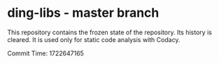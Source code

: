 # ding-libs - master branch

This repository contains the frozen state of the repository.
Its history is cleared. It is used only for static code
analysis with Codacy.

Commit Time: 1722647165